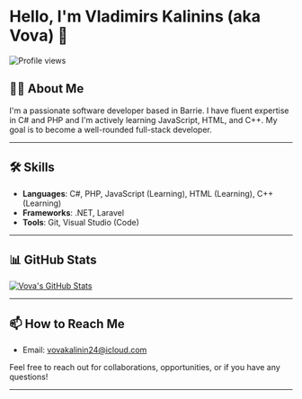 # Hello, I'm Vladimirs Kalinins (aka Vova) 👋

![Profile views](https://gpvc.arturio.dev/vovakalinins)

## 👨‍💻 About Me

I'm a passionate software developer based in Barrie. I have fluent expertise in C# and PHP and I'm actively learning JavaScript, HTML, and C++. My goal is to become a well-rounded full-stack developer.

---

## 🛠 Skills

- **Languages**: C#, PHP, JavaScript (Learning), HTML (Learning), C++ (Learning)
- **Frameworks**: .NET, Laravel
- **Tools**: Git, Visual Studio (Code)

---

## 📊 GitHub Stats

[![Vova's GitHub Stats](https://github-readme-stats.vercel.app/api?username=vovakalinins&count_private=true&show_icons=true&theme=radical)](https://github.com/[YourGithubUsername])

---

## 📫 How to Reach Me

- Email: [vovakalinin24@icloud.com](mailto:vovakalinin24@icloud.com)

Feel free to reach out for collaborations, opportunities, or if you have any questions!

---
